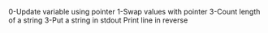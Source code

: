 0-Update variable using pointer
1-Swap values with pointer
3-Count length of a string
3-Put a string in stdout
Print line in reverse
